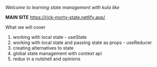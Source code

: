 _Welcome to learning state management with kula like_

**MAIN SITE**
https://rick-morty-state.netlify.app/

What we will cover

1. working with local state - useState
2. working with local state and passing state as props - useReducer
3. creating alternatives to state
4. global state management with context api
5. redux in a nutshell and opinions
